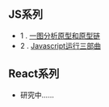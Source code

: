 ## JS系列

- 1 . [一图分析原型和原型链](https://github.com/moonlightop/Blog/blob/master/%E4%BB%8E%E5%8E%9F%E5%9E%8B%E5%88%B0%E5%8E%9F%E5%9E%8B%E9%93%BE.md)
- 2 . [Javascript运行三部曲](https://github.com/moonlightop/Blog/blob/master/JS%E8%BF%90%E8%A1%8C%E4%B8%89%E9%83%A8%E6%9B%B2.md)
## React系列
* 研究中......

